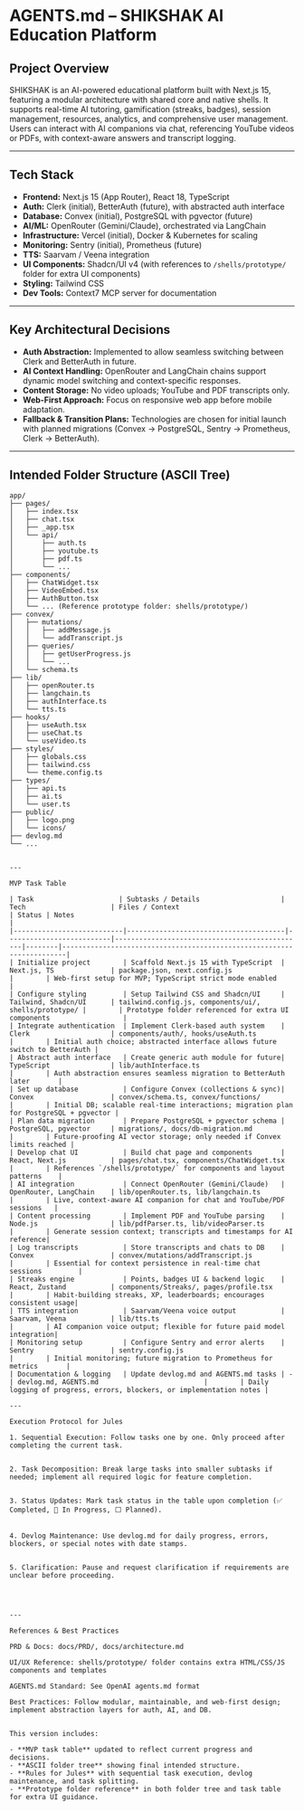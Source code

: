 # AGENTS.md – SHIKSHAK AI Education Platform

## Project Overview
SHIKSHAK is an AI-powered educational platform built with Next.js 15, featuring a modular architecture with shared core and native shells. It supports real-time AI tutoring, gamification (streaks, badges), session management, resources, analytics, and comprehensive user management. Users can interact with AI companions via chat, referencing YouTube videos or PDFs, with context-aware answers and transcript logging.

---

## Tech Stack
- **Frontend:** Next.js 15 (App Router), React 18, TypeScript  
- **Auth:** Clerk (initial), BetterAuth (future), with abstracted auth interface  
- **Database:** Convex (initial), PostgreSQL with pgvector (future)  
- **AI/ML:** OpenRouter (Gemini/Claude), orchestrated via LangChain  
- **Infrastructure:** Vercel (initial), Docker & Kubernetes for scaling  
- **Monitoring:** Sentry (initial), Prometheus (future)  
- **TTS:** Saarvam / Veena integration  
- **UI Components:** Shadcn/UI v4 (with references to `/shells/prototype/` folder for extra UI components)  
- **Styling:** Tailwind CSS  
- **Dev Tools:** Context7 MCP server for documentation  

---

## Key Architectural Decisions
- **Auth Abstraction:** Implemented to allow seamless switching between Clerk and BetterAuth in future.  
- **AI Context Handling:** OpenRouter and LangChain chains support dynamic model switching and context-specific responses.  
- **Content Storage:** No video uploads; YouTube and PDF transcripts only.  
- **Web-First Approach:** Focus on responsive web app before mobile adaptation.  
- **Fallback & Transition Plans:** Technologies are chosen for initial launch with planned migrations (Convex → PostgreSQL, Sentry → Prometheus, Clerk → BetterAuth).

---

## Intended Folder Structure (ASCII Tree)

```text
app/
├── pages/                      
│   ├── index.tsx               
│   ├── chat.tsx                
│   ├── _app.tsx                
│   └── api/                    
│       ├── auth.ts             
│       ├── youtube.ts          
│       ├── pdf.ts              
│       └── ...
├── components/                 
│   ├── ChatWidget.tsx
│   ├── VideoEmbed.tsx
│   ├── AuthButton.tsx
│   └── ... (Reference prototype folder: shells/prototype/)
├── convex/                     
│   ├── mutations/              
│   │   ├── addMessage.js       
│   │   └── addTranscript.js    
│   ├── queries/                
│   │   ├── getUserProgress.js  
│   │   └── ... 
│   └── schema.ts               
├── lib/                        
│   ├── openRouter.ts           
│   ├── langchain.ts            
│   ├── authInterface.ts        
│   └── tts.ts                  
├── hooks/                      
│   ├── useAuth.tsx             
│   ├── useChat.ts              
│   └── useVideo.ts             
├── styles/                     
│   ├── globals.css
│   ├── tailwind.css
│   └── theme.config.ts
├── types/                      
│   ├── api.ts
│   ├── ai.ts
│   └── user.ts
├── public/                     
│   ├── logo.png
│   └── icons/
├── devlog.md                                     
└── ...


---

MVP Task Table

| Task                     | Subtasks / Details                    | Tech                     | Files / Context                               | Status | Notes                                                                 |
|---------------------------|---------------------------------------|--------------------------|-----------------------------------------------|--------|-----------------------------------------------------------------------|
| Initialize project        | Scaffold Next.js 15 with TypeScript  | Next.js, TS              | package.json, next.config.js                  |        | Web-first setup for MVP; TypeScript strict mode enabled               |
| Configure styling         | Setup Tailwind CSS and Shadcn/UI     | Tailwind, Shadcn/UI      | tailwind.config.js, components/ui/, shells/prototype/ |        | Prototype folder referenced for extra UI components                  |
| Integrate authentication  | Implement Clerk-based auth system    | Clerk                    | components/auth/, hooks/useAuth.ts           |        | Initial auth choice; abstracted interface allows future switch to BetterAuth |
| Abstract auth interface   | Create generic auth module for future| TypeScript               | lib/authInterface.ts                         |        | Auth abstraction ensures seamless migration to BetterAuth later       |
| Set up database           | Configure Convex (collections & sync)| Convex                   | convex/schema.ts, convex/functions/          |        | Initial DB; scalable real-time interactions; migration plan for PostgreSQL + pgvector |
| Plan data migration       | Prepare PostgreSQL + pgvector schema | PostgreSQL, pgvector     | migrations/, docs/db-migration.md            |        | Future-proofing AI vector storage; only needed if Convex limits reached |
| Develop chat UI           | Build chat page and components       | React, Next.js           | pages/chat.tsx, components/ChatWidget.tsx    |        | References `/shells/prototype/` for components and layout patterns    |
| AI integration            | Connect OpenRouter (Gemini/Claude)   | OpenRouter, LangChain    | lib/openRouter.ts, lib/langchain.ts          |        | Live, context-aware AI companion for chat and YouTube/PDF sessions   |
| Content processing        | Implement PDF and YouTube parsing    | Node.js                  | lib/pdfParser.ts, lib/videoParser.ts         |        | Generate session context; transcripts and timestamps for AI reference|
| Log transcripts           | Store transcripts and chats to DB    | Convex                   | convex/mutations/addTranscript.js            |        | Essential for context persistence in real-time chat sessions         |
| Streaks engine            | Points, badges UI & backend logic    | React, Zustand           | components/Streaks/, pages/profile.tsx       |        | Habit-building streaks, XP, leaderboards; encourages consistent usage|
| TTS integration           | Saarvam/Veena voice output           | Saarvam, Veena           | lib/tts.ts                                   |        | AI companion voice output; flexible for future paid model integration|
| Monitoring setup          | Configure Sentry and error alerts    | Sentry                   | sentry.config.js                              |        | Initial monitoring; future migration to Prometheus for metrics       |
| Documentation & logging   | Update devlog.md and AGENTS.md tasks | -                        | devlog.md, AGENTS.md                          |        | Daily logging of progress, errors, blockers, or implementation notes |

---

Execution Protocol for Jules

1. Sequential Execution: Follow tasks one by one. Only proceed after completing the current task.


2. Task Decomposition: Break large tasks into smaller subtasks if needed; implement all required logic for feature completion.


3. Status Updates: Mark task status in the table upon completion (✅ Completed, 🔄 In Progress, ⬜ Planned).


4. Devlog Maintenance: Use devlog.md for daily progress, errors, blockers, or special notes with date stamps.


5. Clarification: Pause and request clarification if requirements are unclear before proceeding.




---

References & Best Practices

PRD & Docs: docs/PRD/, docs/architecture.md

UI/UX Reference: shells/prototype/ folder contains extra HTML/CSS/JS components and templates

AGENTS.md Standard: See OpenAI agents.md format

Best Practices: Follow modular, maintainable, and web-first design; implement abstraction layers for auth, AI, and DB.


This version includes:

- **MVP task table** updated to reflect current progress and decisions.  
- **ASCII folder tree** showing final intended structure.  
- **Rules for Jules** with sequential task execution, devlog maintenance, and task splitting.  
- **Prototype folder reference** in both folder tree and task table for extra UI guidance.

